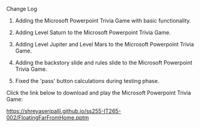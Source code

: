 Change Log

1. Adding the Microsoft Powerpoint Trivia Game with basic functionality.

2. Adding Level Saturn to the Microsoft Powerpoint Trivia Game.

3. Adding Level Jupiter and Level Mars to the Microsoft Powerpoint Trivia Game.

4. Adding the backstory slide and rules slide to the Microsoft Powerpoint Trivia Game.

5. Fixed the 'pass' button calculations during testing phase.



Click the link below to download and play the Microsoft Powerpoint Trivia Game:

<https://shreyaseripalli.github.io/ss255-IT265-002/FloatingFarFromHome.pptm>